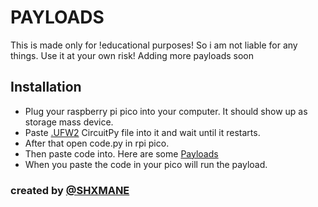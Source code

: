 # PAYLOADS

This is made only for !educational purposes! So i am not liable for any things. Use it at your own risk!
Adding more payloads soon

## Installation

- Plug your raspberry pi pico into your computer. It should show up as storage mass device.
- Paste [.UFW2](https://circuitpython.org/board/raspberry_pi_pico/) CircuitPy file into it and wait until it restarts.
- After that open code.py in rpi pico.
- Then paste code into. Here are some [Payloads](https://github.com/puzzleshockk1/rpi-pico.py-payloads/tree/main/payloads)
- When you paste the code in your pico will run the payload.
### created by [@SHXMANE](https://discord.gg/q7mkDgfQ3f)


